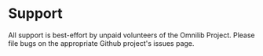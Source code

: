 # Support

All support is best-effort by unpaid volunteers of the Omnilib Project.
Please file bugs on the appropriate Github project's issues page.